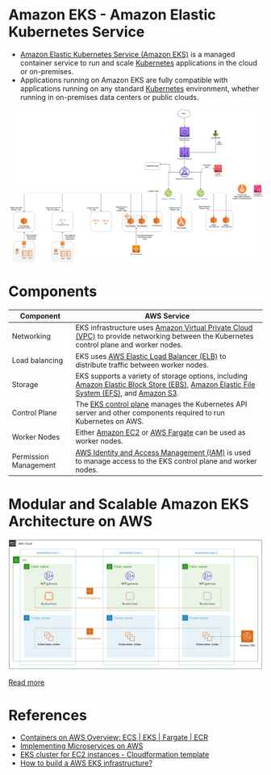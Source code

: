 
# Amazon EKS - Amazon Elastic Kubernetes Service
- [Amazon Elastic Kubernetes Service (Amazon EKS)](https://aws.amazon.com/eks/) is a managed container service to run and scale [Kubernetes](../../1_HLDDesignComponents/6_ContainerOrchestrationServices/Kubernates.md) applications in the cloud or on-premises.
- Applications running on Amazon EKS are fully compatible with applications running on any standard [Kubernetes](../../1_HLDDesignComponents/6_ContainerOrchestrationServices/Kubernates.md) environment, whether running in on-premises data centers or public clouds. 

![img.png](../1_NetworkingAndContentDelivery/2_ApplicationNetworking/ElasticLoadBalancer/assets/AWS_Elastic_Load_Balancer.png)

# Components

| Component             | AWS Service                                                                                                                                                                                                                                                                                                              |
|-----------------------|--------------------------------------------------------------------------------------------------------------------------------------------------------------------------------------------------------------------------------------------------------------------------------------------------------------------------|
| Networking            | EKS infrastructure uses [Amazon Virtual Private Cloud (VPC)](../1_NetworkingAndContentDelivery/3_NetworkFoundationsVPC/Readme.md) to provide networking between the Kubernetes control plane and worker nodes.                                                                                                    |
| Load balancing        | EKS uses [AWS Elastic Load Balancer (ELB)](../1_NetworkingAndContentDelivery/2_ApplicationNetworking/ElasticLoadBalancer/Readme.md) to distribute traffic between worker nodes.                                                                                                                                          |
| Storage               | EKS supports a variety of storage options, including [Amazon Elastic Block Store (EBS)](../7_StorageServices/1_BlockStorageTypes/AmazonEBS.md), [Amazon Elastic File System (EFS)](../7_StorageServices/2_FileStorageTypes/AmazonEFS.md), and [Amazon S3](../7_StorageServices/3_ObjectStorageS3/Readme.md). |
| Control Plane         | The [EKS control plane](https://docs.aws.amazon.com/eks/latest/userguide/clusters.html) manages the Kubernetes API server and other components required to run Kubernetes on AWS.                                                                                                                                                                                                          |
| Worker Nodes          | Either [Amazon EC2](../3_ComputeServices/AmazonEC2/Readme.md) or [AWS Fargate](../3_ComputeServices/AWSFargate.md) can be used as worker nodes.                                                                                                                                                                                                                                                            |
| Permission Management | [AWS Identity and Access Management (IAM)](../2_SecurityAndIdentityServices/1_IdentityServices/AWSIAM/Readme.md) is used to manage access to the EKS control plane and worker nodes.                                                                                                                                                                                                                                                                                                                                                                                                           |

# Modular and Scalable Amazon EKS Architecture on AWS

![img.png](assets/eks_architecture.png)

[Read more](https://aws.amazon.com/quickstart/architecture/amazon-eks/)

# References
- [Containers on AWS Overview: ECS | EKS | Fargate | ECR](https://www.youtube.com/watch?v=AYAh6YDXuho)
- [Implementing Microservices on AWS](https://docs.aws.amazon.com/whitepapers/latest/microservices-on-aws/microservices.html)
- [EKS cluster for EC2 instances - Cloudformation template](../9_InfrastructureAsCode/AWSCloudFormation/sample_templates/EKS_ECS.yml)
- [How to build a AWS EKS infrastructure?](https://medium.com/@brunorodrigueslopes/how-to-build-a-aws-eks-infrastructure-f4abc080710f)